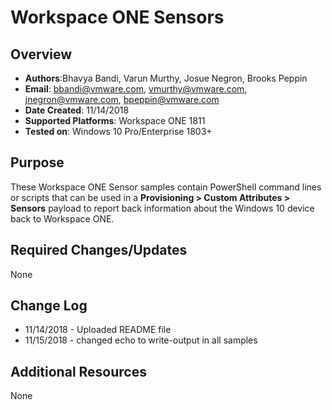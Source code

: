 # Workspace ONE Sensors

## Overview
- **Authors**:Bhavya Bandi, Varun Murthy, Josue Negron, Brooks Peppin
- **Email**: bbandi@vmware.com, vmurthy@vmware.com, jnegron@vmware.com, bpeppin@vmware.com
- **Date Created**: 11/14/2018
- **Supported Platforms**: Workspace ONE 1811
- **Tested on**: Windows 10 Pro/Enterprise 1803+

## Purpose
These Workspace ONE Sensor samples contain PowerShell command lines or scripts that can be used in a **Provisioning > Custom Attributes > Sensors** payload to report back information about the Windows 10 device back to Workspace ONE.

## Required Changes/Updates
None

## Change Log
- 11/14/2018 - Uploaded README file
- 11/15/2018 - changed echo to write-output in all samples

## Additional Resources
None
